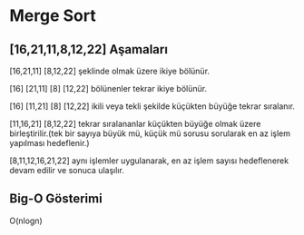 # Merge Sort

## [16,21,11,8,12,22] Aşamaları

 [16,21,11]  [8,12,22] şeklinde olmak üzere ikiye bölünür.

 [16]  [21,11]  [8]  [12,22] bölünenler tekrar ikiye bölünür.

 [16]  [11,21]  [8]  [12,22] ikili veya tekli şekilde küçükten büyüğe tekrar sıralanır.

 [11,16,21]  [8,12,22] tekrar sıralananlar küçükten büyüğe olmak üzere birleştirilir.(tek bir sayıya büyük mü, küçük mü sorusu sorularak en az işlem yapılması hedeflenir.)

 [8,11,12,16,21,22] aynı işlemler uygulanarak, en az işlem sayısı hedeflenerek devam edilir ve sonuca ulaşılır.

## Big-O Gösterimi
 
 O(nlogn)


